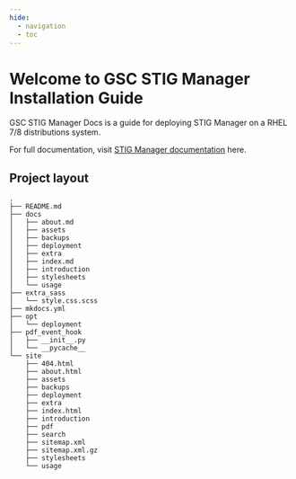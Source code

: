 ```yaml
---
hide:
  - navigation
  - toc
---
```


# Welcome to GSC STIG Manager Installation Guide

GSC STIG Manager Docs is a guide for deploying STIG Manager on a RHEL 7/8 distributions system.

For full documentation, visit [STIG Manager documentation](https://stig-manager.readthedocs.io/en/latest/) here.

<!-- ## Navigation Items
* **Introduction** - Brief introduction of the main applications in the project.
* **Deployment** - Procedures for deploying each requirement and applications.
* **Backups** - Recommended methods for redundancy.
* **Usage** - Printed help/usage information for each application.
* **Extra** - Addition configuration based on best practices. -->

## Project layout
    .
    ├── README.md
    ├── docs
    │   ├── about.md
    │   ├── assets
    │   ├── backups
    │   ├── deployment
    │   ├── extra
    │   ├── index.md
    │   ├── introduction
    │   ├── stylesheets
    │   └── usage
    ├── extra_sass
    │   └── style.css.scss
    ├── mkdocs.yml
    ├── opt
    │   └── deployment
    ├── pdf_event_hook
    │   ├── __init__.py
    │   └── __pycache__
    └── site
        ├── 404.html
        ├── about.html
        ├── assets
        ├── backups
        ├── deployment
        ├── extra
        ├── index.html
        ├── introduction
        ├── pdf
        ├── search
        ├── sitemap.xml
        ├── sitemap.xml.gz
        ├── stylesheets
        └── usage

